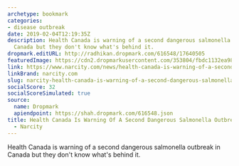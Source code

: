 ```yaml
---
archetype: bookmark
categories:
- disease outbreak
date: 2019-02-04T12:19:35Z
description: Health Canada is warning of a second dangerous salmonella outbreak in
  Canada but they don't know what's behind it.
dropmark.editURL: http://radhikan.dropmark.com/616548/17640505
featuredImage: https://cdn2.dropmarkusercontent.com/353804/fbdc1132ea9866c518598cb3e9def23bbe782d2b54613dcd1a45eb36ce9e47a5/thumbnail/18944fc5d41523743998355204062f776817fd4c.png_1200x630.png?Expires=1557430063&Signature=kaZi17LfkujkMO9o9f7WMDXhySNu6C14QOm6bn19cfVtd526vF5xMBW32th4dTNkSVmu8AsT3RtZREm5lyt2aKQdmvNjiqWgPThpzidNI7Y2qbDzibFuADgNW4AQddJZaj4oVLjvl04aMIFdY3AmV0sW8fHivDcVPZrpyVjRZUt2Zq7vzTLNZMggauVbCq8t0s-DlvVy6~YnDVF~ZGQimbkgUFtuW5-VUM4mC1zq9Q9fW-ZYuR02bSvuzaueOwgRrVpBbwCviFHHJ-24n1XzkpxUgShXCUIzUyBGR62~dEK9CEYyVSlDwxgVqCJGTGXG7Xuh7M8DwrIB0wyugIbO3w__&Key-Pair-Id=APKAITQYWVEN757ZA4KQ
link: https://www.narcity.com/news/health-canada-is-warning-of-a-second-dangerous-salmonella-outbreak-in-canada
linkBrand: narcity.com
slug: narcity-health-canada-is-warning-of-a-second-dangerous-salmonella-outbreak-in-canada-narcity
socialScore: 32
socialScoreSimulated: true
source:
  name: Dropmark
  apiendpoint: https://shah.dropmark.com/616548.json
title: Health Canada Is Warning Of A Second Dangerous Salmonella Outbreak In Canada
  - Narcity
---
```

Health Canada is warning of a second dangerous salmonella outbreak in Canada but they don't know what's behind it.